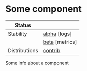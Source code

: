 # Some component

<!-- status autogenerated section -->
| Status                   |           |
| ------------------------ |-----------|
| Stability                | [alpha] [logs]   |
|                 | [beta] [metrics]   |
| Distributions            | [contrib] |

[alpha]: https://github.com/open-telemetry/opentelemetry-collector#alpha
[beta]: https://github.com/open-telemetry/opentelemetry-collector#beta
[contrib]: https://github.com/open-telemetry/opentelemetry-collector-releases/tree/main/distributions/otelcol-contrib
<!-- end autogenerated section -->

Some info about a component
